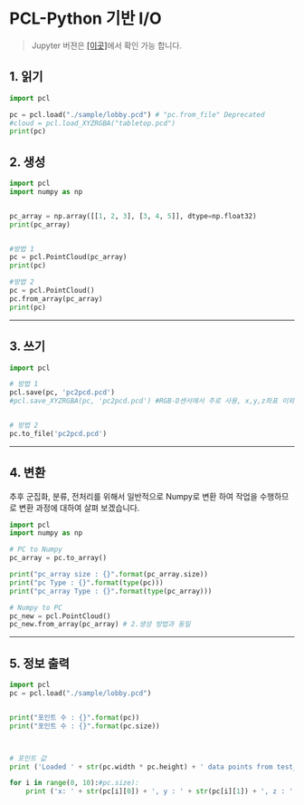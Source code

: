 # PCL-Python 기반 I/O

> Jupyter 버젼은 [[이곳]](https://github.com/adioshun/gitBook_Tutorial_PCL/blob/master/Beginner/Part01-Chapter01-PCL-Python.ipynb)에서 확인 가능 합니다. 

## 1. 읽기 

```python 
import pcl

pc = pcl.load("./sample/lobby.pcd") # "pc.from_file" Deprecated
#cloud = pcl.load_XYZRGBA("tabletop.pcd")
print(pc)
```

## 2. 생성 

```python 
import pcl
import numpy as np


pc_array = np.array([[1, 2, 3], [3, 4, 5]], dtype=np.float32)
print(pc_array)


#방법 1
pc = pcl.PointCloud(pc_array)
print(pc)

#방법 2
pc = pcl.PointCloud()
pc.from_array(pc_array)
print(pc)
```

---


## 3. 쓰기 

```python 
import pcl

# 방법 1
pcl.save(pc, 'pc2pcd.pcd') 
#pcl.save_XYZRGBA(pc, 'pc2pcd.pcd') #RGB-D센서에서 주로 사용, x,y,z좌표 이외 색상 정보 포함


# 방법 2
pc.to_file('pc2pcd.pcd')


```

---

## 4. 변환 

추후 군집화, 분류, 전처리를 위해서 일반적으로 Numpy로 변환 하여 작업을 수행하므로 변환 과정에 대하여 살펴 보겠습니다. 

```python 
import pcl
import numpy as np

# PC to Numpy
pc_array = pc.to_array()

print("pc_array size : {}".format(pc_array.size))
print("pc Type : {}".format(type(pc)))
print("pc_array Type : {}".format(type(pc_array)))

# Numpy to PC 
pc_new = pcl.PointCloud()
pc_new.from_array(pc_array) # 2.생성 방법과 동일 

```

---

## 5. 정보 출력 


```python 
import pcl
pc = pcl.load("./sample/lobby.pcd") 


print("포인트 수 : {}".format(pc)) 
print("포인트 수 : {}".format(pc.size)) 



# 포인트 값 
print ('Loaded ' + str(pc.width * pc.height) + ' data points from test_pcd.pcd with the following fields: ')

for i in range(0, 10):#pc.size):
    print ('x: ' + str(pc[i][0]) + ', y : ' + str(pc[i][1]) + ', z : ' + str(pc[i][2]))

```
